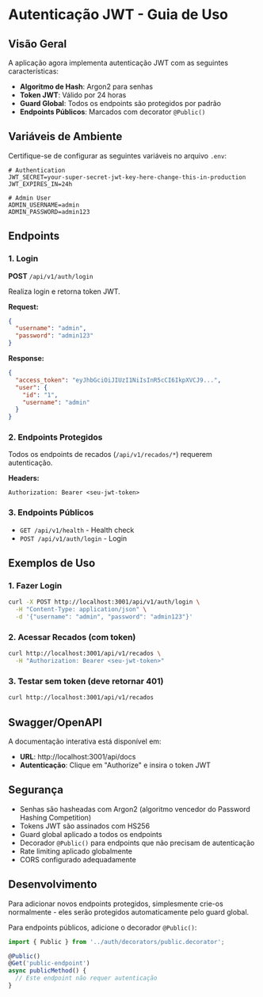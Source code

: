 # Autenticação JWT - Guia de Uso

## Visão Geral

A aplicação agora implementa autenticação JWT com as seguintes características:

- **Algoritmo de Hash**: Argon2 para senhas
- **Token JWT**: Válido por 24 horas
- **Guard Global**: Todos os endpoints são protegidos por padrão
- **Endpoints Públicos**: Marcados com decorator `@Public()`

## Variáveis de Ambiente

Certifique-se de configurar as seguintes variáveis no arquivo `.env`:

```env
# Authentication
JWT_SECRET=your-super-secret-jwt-key-here-change-this-in-production
JWT_EXPIRES_IN=24h

# Admin User
ADMIN_USERNAME=admin
ADMIN_PASSWORD=admin123
```

## Endpoints

### 1. Login

**POST** `/api/v1/auth/login`

Realiza login e retorna token JWT.

**Request:**

```json
{
  "username": "admin",
  "password": "admin123"
}
```

**Response:**

```json
{
  "access_token": "eyJhbGciOiJIUzI1NiIsInR5cCI6IkpXVCJ9...",
  "user": {
    "id": "1",
    "username": "admin"
  }
}
```

### 2. Endpoints Protegidos

Todos os endpoints de recados (`/api/v1/recados/*`) requerem autenticação.

**Headers:**

```
Authorization: Bearer <seu-jwt-token>
```

### 3. Endpoints Públicos

- `GET /api/v1/health` - Health check
- `POST /api/v1/auth/login` - Login

## Exemplos de Uso

### 1. Fazer Login

```bash
curl -X POST http://localhost:3001/api/v1/auth/login \
  -H "Content-Type: application/json" \
  -d '{"username": "admin", "password": "admin123"}'
```

### 2. Acessar Recados (com token)

```bash
curl http://localhost:3001/api/v1/recados \
  -H "Authorization: Bearer <seu-jwt-token>"
```

### 3. Testar sem token (deve retornar 401)

```bash
curl http://localhost:3001/api/v1/recados
```

## Swagger/OpenAPI

A documentação interativa está disponível em:

- **URL**: http://localhost:3001/api/docs
- **Autenticação**: Clique em "Authorize" e insira o token JWT

## Segurança

- Senhas são hasheadas com Argon2 (algoritmo vencedor do Password Hashing Competition)
- Tokens JWT são assinados com HS256
- Guard global aplicado a todos os endpoints
- Decorador `@Public()` para endpoints que não precisam de autenticação
- Rate limiting aplicado globalmente
- CORS configurado adequadamente

## Desenvolvimento

Para adicionar novos endpoints protegidos, simplesmente crie-os normalmente - eles serão protegidos automaticamente pelo guard global.

Para endpoints públicos, adicione o decorador `@Public()`:

```typescript
import { Public } from '../auth/decorators/public.decorator';

@Public()
@Get('public-endpoint')
async publicMethod() {
  // Este endpoint não requer autenticação
}
```

